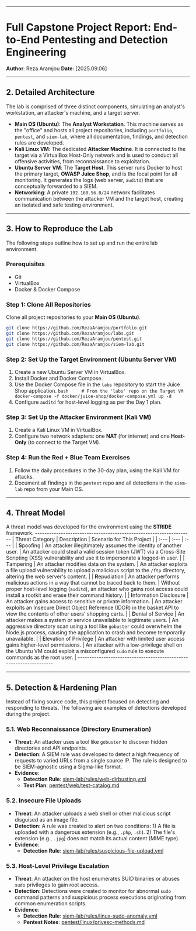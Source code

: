 ------------------------------------------------------------------------

# Full Capstone Project Report: End-to-End Pentesting and Detection Engineering

**Author**: Reza Aramjou **Date**: \[2025.09.06\]

------------------------------------------------------------------------

## 2. Detailed Architecture

The lab is comprised of three distinct components, simulating an
analyst's workstation, an attacker's machine, and a target server.

-   **Main OS (Ubuntu)**: The **Analyst Workstation**. This machine
    serves as the "office" and hosts all project repositories, including
    `portfolio`, `pentest`, and `siem-lab`, where all documentation,
    findings, and detection rules are developed.
-   **Kali Linux VM**: The dedicated **Attacker Machine**. It is
    connected to the target via a VirtualBox Host-Only network and is
    used to conduct all offensive activities, from reconnaissance to
    exploitation.
-   **Ubuntu Server VM**: The **Target Host**. This server runs Docker
    to host the primary target, **OWASP Juice Shop**, and is the focal
    point for all monitoring. It generates the logs (web server,
    `auditd`) that are conceptually forwarded to a SIEM.
-   **Networking**: A private `192.168.56.0/24` network facilitates
    communication between the attacker VM and the target host, creating
    an isolated and safe testing environment.

------------------------------------------------------------------------

## 3. How to Reproduce the Lab

The following steps outline how to set up and run the entire lab
environment.

### Prerequisites

-   Git
-   VirtualBox
-   Docker & Docker Compose

### Step 1: Clone All Repositories

Clone all project repositories to your **Main OS (Ubuntu)**.

``` bash
git clone https://github.com/RezaAramjou/portfolio.git
git clone https://github.com/RezaAramjou/labs.git
git clone https://github.com/RezaAramjou/pentest.git
git clone https://github.com/RezaAramjou/siem-lab.git
```

### Step 2: Set Up the Target Environment (Ubuntu Server VM)

1.  Create a new Ubuntu Server VM in VirtualBox.
2.  Install Docker and Docker Compose.
3.  Use the Docker Compose file in the `labs` repository to start the
    Juice Shop application.
    `bash     # From the 'labs' repo on the Target VM     docker-compose -f docker/juice-shop/docker-compose.yml up -d`
4.  Configure `auditd` for host-level logging as per the Day 1 plan.

### Step 3: Set Up the Attacker Environment (Kali VM)

1.  Create a Kali Linux VM in VirtualBox.
2.  Configure two network adapters: one **NAT** (for internet) and one
    **Host-Only** (to connect to the Target VM).

### Step 4: Run the Red + Blue Team Exercises

1.  Follow the daily procedures in the 30-day plan, using the Kali VM
    for attacks.
2.  Document all findings in the `pentest` repo and all detections in
    the `siem-lab` repo from your Main OS.

------------------------------------------------------------------------

## 4. Threat Model

A threat model was developed for the environment using the **STRIDE**
framework.
     -------------------------------------------------------------------
| Threat Category | Description | Scenario for This Project |
| :--- | :--- | :--- |
| **S**poofing | An attacker illegitimately assumes the identity of another user. | An attacker could steal a valid session token (JWT) via a Cross-Site Scripting (XSS) vulnerability and use it to impersonate a logged-in user. |
| **T**ampering | An attacker modifies data on the system. | An attacker exploits a file upload vulnerability to upload a malicious script to the `/ftp` directory, altering the web server's content. |
| **R**epudiation | An attacker performs malicious actions in a way that cannot be traced back to them. | Without proper host-level logging (`auditd`), an attacker who gains root access could install a rootkit and erase their command history. |
| **I**nformation Disclosure | An attacker gains access to sensitive or private information. | An attacker exploits an Insecure Direct Object Reference (IDOR) in the basket API to view the contents of other users' shopping carts. |
| **D**enial of Service | An attacker makes a system or service unavailable to legitimate users. | An aggressive directory scan using a tool like `gobuster` could overwhelm the Node.js process, causing the application to crash and become temporarily unavailable. |
| **E**levation of Privilege | An attacker with limited user access gains higher-level permissions. | An attacker with a low-privilege shell on the Ubuntu VM could exploit a misconfigured `sudo` rule to execute commands as the root user. |
     -------------------------------------------------------------------

------------------------------------------------------------------------

## 5. Detection & Hardening Plan

Instead of fixing source code, this project focused on detecting and
responding to threats. The following are examples of detections
developed during the project.

### 5.1. Web Reconnaissance (Directory Enumeration)

-   **Threat**: An attacker uses a tool like `gobuster` to discover
    hidden directories and API endpoints.
-   **Detection**: A SIEM rule was developed to detect a high frequency
    of requests to varied URLs from a single source IP. The rule is
    designed to be SIEM-agnostic using a Sigma-like format.
-   **Evidence**:
    -   **Detection Rule**:
        [siem-lab/rules/web-dirbusting.yml](https://github.com/RezaAramjou/siem-lab/blob/main/rules/web-dirbusting.yml)
    -   **Test Plan**:
        [pentest/web/test-catalog.md](https://github.com/RezaAramjou/pentest/blob/main/web/test-catalog.md)

### 5.2. Insecure File Uploads

-   **Threat**: An attacker uploads a web shell or other malicious
    script disguised as an image file.
-   **Detection**: A rule was created to alert on two conditions: 1) A
    file is uploaded with a dangerous extension (e.g., `.php`,
    `.sh`). 2) The file's extension (e.g., `.jpg`) does not match its
    actual content (MIME type).
-   **Evidence**:
    -   **Detection Rule**:
        [siem-lab/rules/suspicious-file-upload.yml](https://github.com/RezaAramjou/siem-lab/blob/main/rules/suspicious-file-upload.yml)

### 5.3. Host-Level Privilege Escalation

-   **Threat**: An attacker on the host enumerates SUID binaries or
    abuses `sudo` privileges to gain root access.
-   **Detection**: Detections were created to monitor for abnormal
    `sudo` command patterns and suspicious process executions
    originating from common enumeration scripts.
-   **Evidence**:
    -   **Detection Rule**:
        [siem-lab/rules/linux-sudo-anomaly.yml](https://github.com/RezaAramjou/siem-lab/blob/main/rules/linux-sudo-anomaly.yml)
    -   **Pentest Notes**:
        [pentest/linux/privesc-methods.md](https://github.com/RezaAramjou/pentest/blob/main/linux/privesc-methods.md)
